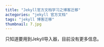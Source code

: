 ```yaml
---
title: "Jekyll官方文档学习之博客迁移"
actegories: "jekyll 官方文档"
tags: "jekyll 博客迁移"
thumbnail: 7.jpg
---
```


只知道要用到Jekyll导入器，目前没有更多信息。<!--more-->